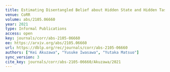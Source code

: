 ```yaml
---
title: Estimating Disentangled Belief about Hidden State and Hidden Task for Meta-RL.
venue: CoRR
volume: abs/2105.06660
year: 2021
type: Informal Publications
access: open
key: journals/corr/abs-2105-06660
ee: https://arxiv.org/abs/2105.06660
url: https://dblp.org/rec/journals/corr/abs-2105-06660
authors: ["Kei Akuzawa", "Yusuke Iwasawa", "Yutaka Matsuo"]
sync_version: 3
cite_key: journals/corr/abs-2105-06660/Akuzawa/2021
---
```

